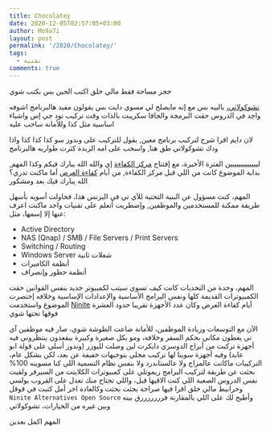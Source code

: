 ```yaml
---
title: Chocolatey
date: 2020-12-05T02:57:05+03:00
author: Mo9a7i
layout: post
permalink: '/2020/Chocolatey/'
tags:
  - تقنية
comments: true
---
```


حجز مساحة فقط
مالي خلق اكتب الحين
بس بكتب شوي

[تشوكولاتي،](https://chocolatey.org/) يالبيه بس مع إنه مايصلح لي مسوي دايت بس يقولون مفيد
هالبرنامج اشوفه واجد في الدروس حقت البرمجة والجافا سكريبت بالذات وقت تركيب نود جي إس واشياء اساسية مثل كذا
وللأمانة ساحب عليه

لان دايم اقرا شرح لتركيب برنامج معين, يقول للتركيب على وندوز سو كذا كذا كذا واذا ودك تشوكولاتي طق هنا, واسحب على امه
الزبدة كثرت طواريه هالبرنامج

لييييييييييييين الفترة الأخيرة، مع إفتتاح [مركز الكفاءة](https://www.efficiencys.com.sa) إي والله الله يبارك فيكم وكذا
المهم, بداية الموضوع كانت من اللي قبل مركز الكفاءة, من أيام [كفاءة العرض](https://www.promoe.com.sa) أما ماكنت تدري؟ الله يبارك فيك بعد ومشكور

المهم، كنت مسؤول عن البنية التحتية للآي تي في البزنس هذا، فحاولت أسويه بأسهل طريقة ممكنة للمستخدمين والموظفين, وإضطريت أتعلم على تقنيات واجد ماكنت اعرف عنها إلا إسمها، مثل:

- Active Directory
- NAS (Qnap) / SMB / File Servers / Print Servers
- Switching / Routing
- Windows Server شغلات ثانية
- أنظمة الكاميرات
- أنظمة حظور وإنصراف

المهم، وحدة من التحديات كانت كيف تسوي سيتب لكمبيوتر جديد بنفس القوانين حقت الكمبيوترات القديمة كلها ونفس البرامج الأساسية والإعدادات الإساسية وخلافه
إختصرت الموضوع واستخدمت [Ninite](https://ninite.com/) أيام كفاءة العرض وكان عدد الأجهزة تقريبا حدود العشرة فوقها تحتها شوي

الآن مع التوسعات وزيادة الموظفين، للأمانة ضاعت الطوشة شوي، صار فيه موظفين آي تي يغطون مكاني بحكم السفر وخلافه، ومو بكل صغيرة وكبيرة بيقعدون ينتظروني
فيه أجهزة تركبت من أبراج الدوسري دايكرت لين وصلت لليوزر (وندوز أسلي على قولة ابو عابد)
وفيه أجهزة سوينا لها تركيب محلي بتوجيهات خفيفة عن بعد، لكن بشكل عام، التركيبات ماكانت عالمزاج ولا عالستاندرد ولا بنفس نظام التسمية اللي كنا مسوينه 100%
بحثت عن طريقة لتركيب البرامج ريموتلي على كمبيوترات الكلاينت من السيرفر ولقيت نفس الدروس الصعبة اللي كنت الاقيها قبل، واللي تحتاج منك تعدل على القروب بولسي وخرابيط مالي خلق اقرا فيها صراحة
بحثت بحثت وكالعادة اخر أمل كتبت في قوقل
`Ninite Alternatives Open Source`
وأطيح لك على اللي بالمقارنة فرررررررق بينه وبين غيره من الخيارات، تشوكولاتي



المهم اكمل بعدين
